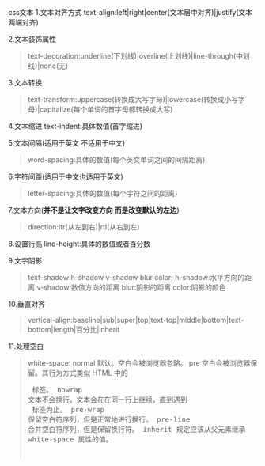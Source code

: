 css文本
1.文本对齐方式
    text-align:left|right|center(文本居中对齐)|justify(文本两端对齐)

2.文本装饰属性
>text-decoration:underline(下划线)|overline(上划线)|line-through(中划线)|none(无)

3.文本转换
 >text-transform:uppercase(转换成大写字母)|lowercase(转换成小写字母)|capitalize(每个单词的首字母都转换成大写)

4.文本缩进
    text-indent:具体数值(首字缩进)

5.文本间隔(适用于英文 不适用于中文)
>word-spacing:具体的数值(每个英文单词之间的间隔距离)

6.字符间距(适用于中文也适用于英文)
>letter-spacing:具体的数值(每个字符之间的距离)

7.文本方向(**并不是让文字改变方向 而是改变默认的左边**)
>direction:ltr(从左到右)|rtl(从右到左)

8.设置行高
    line-height:具体的数值或者百分数

9.文字阴影
>text-shadow:h-shadow v-shadow blur color;
    h-shadow:水平方向的距离
    v-shadow:数值方向的距离
    blur:阴影的距离
    color:阴影的颜色

10.垂直对齐
>vertical-align:baseline|sub|super|top|text-top|middle|bottom|text-bottom|length|百分比|inherit

11.处理空白
>white-space:
              normal	默认。空白会被浏览器忽略。
              pre	空白会被浏览器保留。其行为方式类似 HTML 中的 <pre> 标签。
              nowrap	文本不会换行，文本会在在同一行上继续，直到遇到 <br> 标签为止。
              pre-wrap	保留空白符序列，但是正常地进行换行。
              pre-line	合并空白符序列，但是保留换行符。
              inherit	规定应该从父元素继承 white-space 属性的值。
